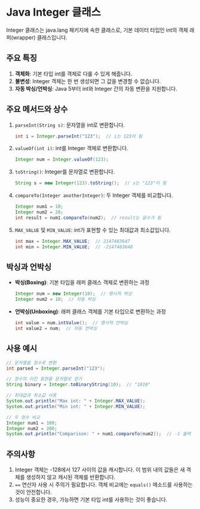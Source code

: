# Java Integer 클래스

Integer 클래스는 java.lang 패키지에 속한 클래스로, 기본 데이터 타입인 int의 객체 래퍼(wrapper) 클래스입니다.

## 주요 특징

1. **객체화**: 기본 타입 int를 객체로 다룰 수 있게 해줍니다.
2. **불변성**: Integer 객체는 한 번 생성되면 그 값을 변경할 수 없습니다.
3. **자동 박싱/언박싱**: Java 5부터 int와 Integer 간의 자동 변환을 지원합니다.

## 주요 메서드와 상수

1. `parseInt(String s)`: 문자열을 int로 변환합니다.

   ```java
   int i = Integer.parseInt("123");  // i는 123이 됨
   ```

2. `valueOf(int i)`: int를 Integer 객체로 변환합니다.

   ```java
   Integer num = Integer.valueOf(123);
   ```

3. `toString()`: Integer를 문자열로 변환합니다.

   ```java
   String s = new Integer(123).toString();  // s는 "123"이 됨
   ```

4. `compareTo(Integer anotherInteger)`: 두 Integer 객체를 비교합니다.

   ```java
   Integer num1 = 10;
   Integer num2 = 20;
   int result = num1.compareTo(num2);  // result는 음수가 됨
   ```

5. `MAX_VALUE` 및 `MIN_VALUE`: int가 표현할 수 있는 최대값과 최소값입니다.

   ```java
   int max = Integer.MAX_VALUE;  // 2147483647
   int min = Integer.MIN_VALUE;  // -2147483648
   ```

## 박싱과 언박싱

- **박싱(Boxing)**: 기본 타입을 래퍼 클래스 객체로 변환하는 과정

  ```java
  Integer num = new Integer(10);  // 명시적 박싱
  Integer num2 = 10;  // 자동 박싱
  ```

- **언박싱(Unboxing)**: 래퍼 클래스 객체를 기본 타입으로 변환하는 과정

  ```java
  int value = num.intValue();  // 명시적 언박싱
  int value2 = num;  // 자동 언박싱
  ```

## 사용 예시

```java
// 문자열을 정수로 변환
int parsed = Integer.parseInt("123");

// 정수의 이진 표현을 문자열로 얻기
String binary = Integer.toBinaryString(10);  // "1010"

// 최대값과 최소값 사용
System.out.println("Max int: " + Integer.MAX_VALUE);
System.out.println("Min int: " + Integer.MIN_VALUE);

// 두 정수 비교
Integer num1 = 100;
Integer num2 = 200;
System.out.println("Comparison: " + num1.compareTo(num2));  // -1 출력
```

## 주의사항

1. Integer 객체는 -128에서 127 사이의 값을 캐시합니다. 이 범위 내의 값들은 새 객체를 생성하지 않고 캐시된 객체를 반환합니다.
2. `==` 연산자 사용 시 주의가 필요합니다. 객체 비교에는 `equals()` 메소드를 사용하는 것이 안전합니다.
3. 성능이 중요한 경우, 가능하면 기본 타입 int를 사용하는 것이 좋습니다.
